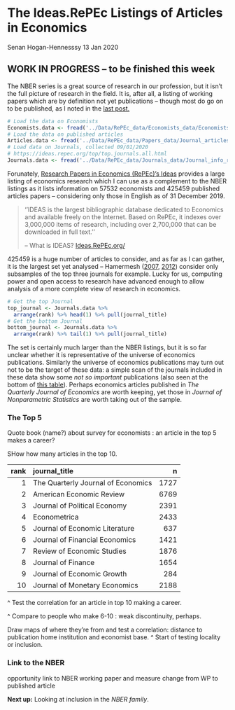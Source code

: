 The Ideas.RePEc Listings of Articles in Economics
================
Senan Hogan-Hennesssy
13 Jan 2020

## WORK IN PROGRESS – to be finished this week

The NBER series is a great source of research in our profession, but it
isn’t the full picture of research in the field. It is, after all, a
listing of working papers which are by definition not yet publications –
though most do go on to be published, as I noted in the [last
post.](https://github.com/shoganhennessy/Econ_text_data/blob/master/Blog_post_exploration/1_NBER_working_papers.md)

``` r
# Load the data on Economists
Economists.data <- fread('../Data/RePEc_data/Economists_data/Economists_repec_data.csv')
# Load the data on published articles
Articles.data <- fread('../Data/RePEc_data/Papers_data/Journal_articles_repec.csv')
# Load data on Journals, collected 09/01/2020
# https://ideas.repec.org/top/top.journals.all.html
Journals.data <- fread('../Data/RePEc_data/Journals_data/Journal_info_repec.csv')
```

Forunately, [Research Papers in Economics (RePEc)’s
Ideas](https://ideas.repec.org/) provides a large listing of economics
research which I can use as a complement to the NBER listings as it
lists information on 57532 economists and 425459 published articles
papers – considering only those in English as of 31 December 2019.

> ‘’IDEAS is the largest bibliographic database dedicated to Economics
> and available freely on the Internet. Based on RePEc, it indexes over
> 3,000,000 items of research, including over 2,700,000 that can be
> downloaded in full text.’’
> 
> – What is IDEAS? [Ideas.RePEc.org/](https://ideas.repec.org/)

425459 is a huge number of articles to consider, and as far as I can
gather, it is the largest set yet analysed – Hamermesh
([2007](https://www.nber.org/papers/w6761),
[2012](https://www.nber.org/papers/w18635)) consider only subsamples of
the top three journals for example. Lucky for us, computing power and
open access to research have advanced enough to allow analysis of a more
complete view of research in economics.

``` r
# Get the top Journal
top_journal <- Journals.data %>% 
  arrange(rank) %>% head(1) %>% pull(journal_title)
# Get the bottom Journal
bottom_journal <- Journals.data %>% 
  arrange(rank) %>% tail(1) %>% pull(journal_title)
```

The set is certainly much larger than the NBER listings, but it is so
far unclear whether it is representative of the universe of economics
publications. Similarly the universe of economics publications may turn
out not to be the target of these data: a simple scan of the journals
included in these data show some *not so important* publications (also
seen at the bottom of [this
table](https://ideas.repec.org/top/top.journals.all.html)). Perhaps
economics articles published in *The Quarterly Journal of Economics* are
worth keeping, yet those in *Journal of Nonparametric Statistics* are
worth taking out of the sample.

### The Top 5

Quote book (name?) about survey for economists : an article in the top 5
makes a career?

SHow how many articles in the top 10.

<center>

| rank | journal\_title                     |    n |
| ---: | :--------------------------------- | ---: |
|    1 | The Quarterly Journal of Economics | 1727 |
|    2 | American Economic Review           | 6769 |
|    3 | Journal of Political Economy       | 2391 |
|    4 | Econometrica                       | 2433 |
|    5 | Journal of Economic Literature     |  637 |
|    6 | Journal of Financial Economics     | 1421 |
|    7 | Review of Economic Studies         | 1876 |
|    8 | Journal of Finance                 | 1654 |
|    9 | Journal of Economic Growth         |  284 |
|   10 | Journal of Monetary Economics      | 2188 |

</center>

^ Test the correlation for an article in top 10 making a career.

^ Compare to people who make 6-10 : weak discontinuity, perhaps.

Draw maps of where they’re from and test a correlation: distance to
publication home institution and economist base. ^ Start of testing
locality or inclusion.

### Link to the NBER

opportunity link to NBER working paper and measure change from WP to
published article

<span style="font-weight:bold">Next up:</span> Looking at inclusion in
the *NBER family*.
